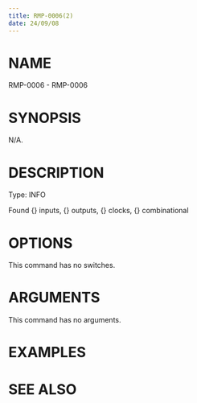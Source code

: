 ```yaml
---
title: RMP-0006(2)
date: 24/09/08
---
```


# NAME

RMP-0006 - RMP-0006

# SYNOPSIS

N/A.

# DESCRIPTION

Type: INFO

Found {} inputs, {} outputs, {} clocks, {} combinational

# OPTIONS

This command has no switches.

# ARGUMENTS

This command has no arguments.

# EXAMPLES

# SEE ALSO
